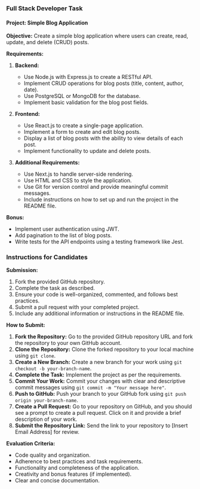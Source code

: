 ### Full Stack Developer Task

#### Project: Simple Blog Application

**Objective:** 
Create a simple blog application where users can create, read, update, and delete (CRUD) posts.

**Requirements:**
1. **Backend:**
   - Use Node.js with Express.js to create a RESTful API.
   - Implement CRUD operations for blog posts (title, content, author, date).
   - Use PostgreSQL or MongoDB for the database.
   - Implement basic validation for the blog post fields.

2. **Frontend:**
   - Use React.js to create a single-page application.
   - Implement a form to create and edit blog posts.
   - Display a list of blog posts with the ability to view details of each post.
   - Implement functionality to update and delete posts.

3. **Additional Requirements:**
   - Use Next.js to handle server-side rendering.
   - Use HTML and CSS to style the application.
   - Use Git for version control and provide meaningful commit messages.
   - Include instructions on how to set up and run the project in the README file.

**Bonus:**
- Implement user authentication using JWT.
- Add pagination to the list of blog posts.
- Write tests for the API endpoints using a testing framework like Jest.


### Instructions for Candidates

**Submission:**
1. Fork the provided GitHub repository.
2. Complete the task as described.
3. Ensure your code is well-organized, commented, and follows best practices.
4. Submit a pull request with your completed project.
5. Include any additional information or instructions in the README file.

**How to Submit:**
1. **Fork the Repository:** Go to the provided GitHub repository URL and fork the repository to your own GitHub account.
2. **Clone the Repository:** Clone the forked repository to your local machine using `git clone`.
3. **Create a New Branch:** Create a new branch for your work using `git checkout -b your-branch-name`.
4. **Complete the Task:** Implement the project as per the requirements.
5. **Commit Your Work:** Commit your changes with clear and descriptive commit messages using `git commit -m "Your message here"`.
6. **Push to GitHub:** Push your branch to your GitHub fork using `git push origin your-branch-name`.
7. **Create a Pull Request:** Go to your repository on GitHub, and you should see a prompt to create a pull request. Click on it and provide a brief description of your work.
8. **Submit the Repository Link:** Send the link to your repository to [Insert Email Address] for review.

**Evaluation Criteria:**
- Code quality and organization.
- Adherence to best practices and task requirements.
- Functionality and completeness of the application.
- Creativity and bonus features (if implemented).
- Clear and concise documentation.
